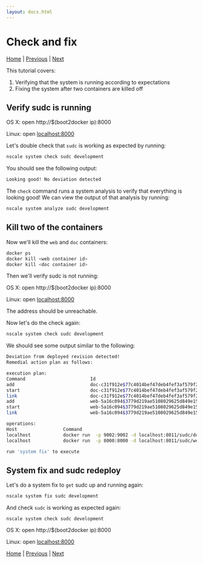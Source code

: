 ```yaml
---
layout: docs.html
---
```



Check and fix
=============
[Home](./) | [Previous](./5-update-&-rollback.html) | [Next](./7-using-docker-images.html)

This tutorial covers:

1. Verifying that the system is running according to expectations
2. Fixing the system after two containers are killed off

Verify sudc is running
-------------
OS X:
open http://$(boot2docker ip):8000

Linux:
open [localhost:8000](http://localhost:8000)

Let's double check that `sudc` is working as expected by running:
```bash
nscale system check sudc development
```

You should see the following output:
```bash
Looking good! No deviation detected
```

The `check` command runs a system analysis to verify that everything is looking good!
We can view the output of that analysis by running:
```bash
nscale system analyze sudc development
```
Kill two of the containers
-------------

Now we'll kill the `web` and `doc` containers:
```bash
docker ps
docker kill <web container id>
docker kill <doc container id>
```
Then we'll verify sudc is not running:

OS X:
open http://$(boot2docker ip):8000

Linux:
open [localhost:8000](http://localhost:8000)

The address should be unreachable.

Now let's do the check again:
```bash
nscale system check sudc development
```
We should see some output similar to the following:
```bash
Deviation from deployed revision detected!
Remedial action plan as follows:

execution plan:
Command                        Id
add                            doc-c31f912e$77c4014bef47deb4fef3af579f2959457c05…
start                          doc-c31f912e$77c4014bef47deb4fef3af579f2959457c05…
link                           doc-c31f912e$77c4014bef47deb4fef3af579f2959457c05…
add                            web-5a16c094$3779d219ae5108029625d849e15bbd1ef3be…
start                          web-5a16c094$3779d219ae5108029625d849e15bbd1ef3be…
link                           web-5a16c094$3779d219ae5108029625d849e15bbd1ef3be…

operations:
Host                 Command
localhost            docker run  -p 9002:9002 -d localhost:8011/sudc/doc-77c4014bef47deb4fef3af579f2959457c058ce8 node /srv/doc-srv.js && docker tag localhost:8011/sudc/d…
localhost            docker run  -p 8000:8000 -d localhost:8011/sudc/web-3779d219ae5108029625d849e15bbd1ef3bed74e /bin/bash /web/run.sh && docker tag localhost:8011/sudc/…

run 'system fix' to execute
```

System fix and sudc redeploy
-------------

Let's do a system fix to `get` sudc up and running again:
```bash
nscale system fix sudc development
```
And check `sudc` is working as expected again:
```
nscale system check sudc development
```
OS X:
open http://$(boot2docker ip):8000

Linux:
open [localhost:8000](http://localhost:8000)

[Home](./) | [Previous](./5-update-&-rollback.html) | [Next](./7-using-docker-images.html)
